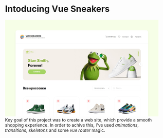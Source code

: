 # Intoducing Vue Sneakers
<img src="./img/screenshot.jpg" style="max-width: 100%; margin-left: auto; margin-right: auto;" />
Key goal of this project was to create a web site, which provide a smooth shopping experience.
In order to achive this, I've used <i>animations</i>, <i>transitions</i>, <i>skeletons</i> and some <i>vue router</i> magic.
